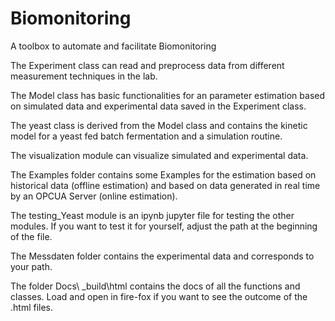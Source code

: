 # Biomonitoring
A toolbox to automate and facilitate Biomonitoring

The Experiment class can read and preprocess data from different measurement techniques in the lab.

The Model class has basic functionalities for an parameter estimation based on simulated data and experimental data saved in the Experiment class.

The yeast class is derived from the Model class and contains the kinetic model for a yeast fed batch fermentation and a simulation routine.

The visualization module can visualize simulated and experimental data.

The Examples folder contains some Examples for the estimation based on historical data (offline estimation) and based on data generated in real time by an OPCUA Server (online estimation).

The testing_Yeast module is an ipynb jupyter file for testing the other modules. If you want to test it for yourself, adjust the path at the beginning of the file.

The Messdaten folder contains the experimental data and corresponds to your path.

The folder Docs\ _build\html contains the docs of all the functions and classes. Load and open in fire-fox if you want to see the outcome of the .html files.
